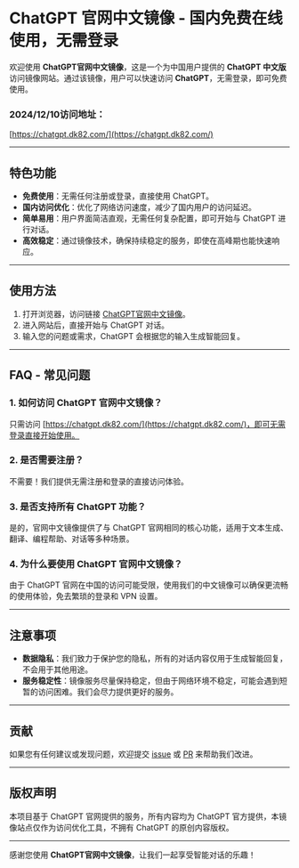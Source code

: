 # ChatGPT 官网中文镜像 - 国内免费在线使用，无需登录

欢迎使用 **ChatGPT官网中文镜像**，这是一个为中国用户提供的 **ChatGPT 中文版** 访问镜像网站。通过该镜像，用户可以快速访问 **ChatGPT**，无需登录，即可免费使用。

### 2024/12/10访问地址：
[https://chatgpt.dk82.com/](https://chatgpt.dk82.com/)

---

## 特色功能
- **免费使用**：无需任何注册或登录，直接使用 ChatGPT。
- **国内访问优化**：优化了网络访问速度，减少了国内用户的访问延迟。
- **简单易用**：用户界面简洁直观，无需任何复杂配置，即可开始与 ChatGPT 进行对话。
- **高效稳定**：通过镜像技术，确保持续稳定的服务，即使在高峰期也能快速响应。

---

## 使用方法

1. 打开浏览器，访问链接 [ChatGPT官网中文镜像](https://chatgpt.dk82.com/)。
2. 进入网站后，直接开始与 ChatGPT 对话。
3. 输入您的问题或需求，ChatGPT 会根据您的输入生成智能回复。

---

## FAQ - 常见问题

### 1. **如何访问 ChatGPT 官网中文镜像？**
只需访问 [https://chatgpt.dk82.com/](https://chatgpt.dk82.com/)，即可无需登录直接开始使用。

### 2. **是否需要注册？**
不需要！我们提供无需注册和登录的直接访问体验。

### 3. **是否支持所有 ChatGPT 功能？**
是的，官网中文镜像提供了与 ChatGPT 官网相同的核心功能，适用于文本生成、翻译、编程帮助、对话等多种场景。

### 4. **为什么要使用 ChatGPT 官网中文镜像？**
由于 ChatGPT 官网在中国的访问可能受限，使用我们的中文镜像可以确保更流畅的使用体验，免去繁琐的登录和 VPN 设置。

---

## 注意事项

- **数据隐私**：我们致力于保护您的隐私，所有的对话内容仅用于生成智能回复，不会用于其他用途。
- **服务稳定性**：镜像服务尽量保持稳定，但由于网络环境不稳定，可能会遇到短暂的访问困难。我们会尽力提供更好的服务。

---

## 贡献

如果您有任何建议或发现问题，欢迎提交 [issue](https://github.com/username/repo/issues) 或 [PR](https://github.com/username/repo/pulls) 来帮助我们改进。

---

## 版权声明

本项目基于 ChatGPT 官网提供的服务，所有内容均为 ChatGPT 官方提供，本镜像站点仅作为访问优化工具，不拥有 ChatGPT 的原创内容版权。

---

感谢您使用 **ChatGPT官网中文镜像**，让我们一起享受智能对话的乐趣！
